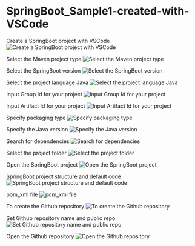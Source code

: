# SpringBoot_Sample1-created-with-VSCode

Create a SpringBoot project with VSCode
![Create a SpringBoot project with VSCode](https://github.com/luiscoco/SpringBoot_Sample1-created-with-VSCode/assets/32194879/39b155f8-0c2d-4e43-9154-59ff7f39f0ee)

Select the Maven project type
![Select the Maven project type](https://github.com/luiscoco/SpringBoot_Sample1-created-with-VSCode/assets/32194879/c5b709a9-1903-4e87-a5de-8e6b414a9098)

Select the SpringBoot version
![Select the SpringBoot version](https://github.com/luiscoco/SpringBoot_Sample1-created-with-VSCode/assets/32194879/85ab5aa6-a5d2-443d-aa31-ba93adb004eb)

Select the project language Java
![Select the project language Java](https://github.com/luiscoco/SpringBoot_Sample1-created-with-VSCode/assets/32194879/3872bf2b-62e2-4d60-b991-015357d3c8f6)

Input Group Id for your project
![Input Group Id for your project](https://github.com/luiscoco/SpringBoot_Sample1-created-with-VSCode/assets/32194879/12ea1d5f-982d-46bc-a4f5-174a133b0aca)

Input Artifact Id for your project
![Input Artifact Id for your project](https://github.com/luiscoco/SpringBoot_Sample1-created-with-VSCode/assets/32194879/3a6d675c-0139-4cd4-b260-e823b6ee1657)

Specify packaging type
![Specify packaging type](https://github.com/luiscoco/SpringBoot_Sample1-created-with-VSCode/assets/32194879/7c49d8c2-8b32-4e3e-addd-593d76538691)

Specify the Java version
![Specify the Java version](https://github.com/luiscoco/SpringBoot_Sample1-created-with-VSCode/assets/32194879/d27229a4-05ba-4ea5-9fea-777193bacd3a)

Search for dependencies
![Search for dependencies](https://github.com/luiscoco/SpringBoot_Sample1-created-with-VSCode/assets/32194879/db8baab0-b02c-492e-bd02-7679ce5c0d69)

Select the project folder
![Select the project folder](https://github.com/luiscoco/SpringBoot_Sample1-created-with-VSCode/assets/32194879/065d0289-0ee5-4945-80d5-f83058cba253)

Open the SpringBoot project
![Open the SpringBoot project](https://github.com/luiscoco/SpringBoot_Sample1-created-with-VSCode/assets/32194879/0d4c87ef-1dd4-4291-b9fc-4debdd5ae66d)

SpringBoot project structure and default code
![SpringBoot project structure and default code](https://github.com/luiscoco/SpringBoot_Sample1-created-with-VSCode/assets/32194879/4b52e179-c0dd-48d8-8190-c37ab0c60678)

pom_xml file
![pom_xml file](https://github.com/luiscoco/SpringBoot_Sample1-created-with-VSCode/assets/32194879/f046845b-cf69-4201-abc6-638510460bfa)

To create the Github repository
![To create the Github repository](https://github.com/luiscoco/SpringBoot_Sample1-created-with-VSCode/assets/32194879/179edb08-6e93-425a-ada4-996cf62d9a17)

Set Github repository name and public repo
![Set Github repository name and public repo](https://github.com/luiscoco/SpringBoot_Sample1-created-with-VSCode/assets/32194879/8c95a3c8-6d54-4ab6-917b-256fc5773a7a)

Open the Github repository
![Open the Github repository](https://github.com/luiscoco/SpringBoot_Sample1-created-with-VSCode/assets/32194879/b81929ee-b75c-4dd7-863d-2759cb16bc68)




















